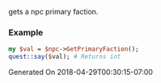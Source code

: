 gets a npc primary faction.
### Example

```perl
my $val = $npc->GetPrimaryFaction();
quest::say($val); # Returns int
```


Generated On 2018-04-29T00:30:15-07:00